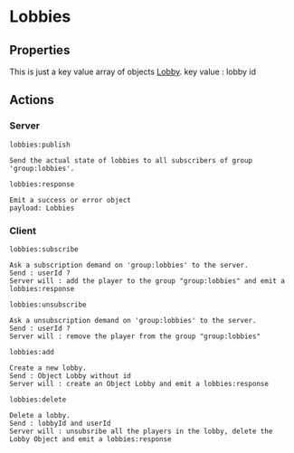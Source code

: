 # Lobbies

## Properties

This is just a key value array of objects [Lobby](./lobby.md).
key value : lobby id

## Actions

### **Server**

`lobbies:publish`
```
Send the actual state of lobbies to all subscribers of group 'group:lobbies'.
```

`lobbies:response`

```
Emit a success or error object
payload: Lobbies
```

### **Client**

`lobbies:subscribe`

```
Ask a subscription demand on 'group:lobbies' to the server.
Send : userId ?
Server will : add the player to the group "group:lobbies" and emit a lobbies:response
```

`lobbies:unsubscribe`

```
Ask a unsubscription demand on 'group:lobbies' to the server.
Send : userId ?
Server will : remove the player from the group "group:lobbies"
```

`lobbies:add`

```
Create a new lobby.
Send : Object Lobby without id
Server will : create an Object Lobby and emit a lobbies:response
```

`lobbies:delete`

```
Delete a lobby.
Send : lobbyId and userId
Server will : unsubsribe all the players in the lobby, delete the Lobby Object and emit a lobbies:response
```
